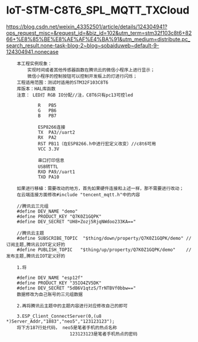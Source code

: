 # IoT-STM-C8T6_SPL_MQTT_TXCloud

  https://blog.csdn.net/weixin_43352501/article/details/124304941?ops_request_misc=&request_id=&biz_id=102&utm_term=stm32f103c8t6+8266+%E8%85%BE%E8%AE%AF%E4%BA%91&utm_medium=distribute.pc_search_result.none-task-blog-2~blog~sobaiduweb~default-9-124304941.nonecase


		本工程实例现象：
			实现时间或者其他传感器函数在腾讯云的微信小程序上进行显示；
			微信小程序的控制按钮可以控制开发板上的灯进行闪烁；
		工程适用范围：测试时适用的STM32F103C8T6
		库版本：HAL库函数
		注意：	LED灯 RGB IO分配//注，C8T6只有pc13可控led
		
				R	PB5
				G	PB6
				B	PB7
				
				ESP8266连接
				TX	PA3//uart2
				RX	PA2
				RST	PB11（在ESP8266.h中进行宏定义改变）//c8t6可用
				VCC	3.3V
				
				串口打印信息
				USB转TTL
				RXD PA9//uart1
				TXD	PA10
				
		如果进行移植：需要改动的地方，首先如果硬件连接和上述一样，那不需要进行改动；
		在云端连接方面修改#include "tencent_mqtt.h"中的内容
		
		//腾讯云三元组
		#define DEV_NAME "demo"
		#define PRODUCT_KEY "Q7K0Z1GQPK"
		#define DEV_SECRET "UH8+Zozj5RjqNWdoo233KA=="

		//腾讯云主题
		#define SUBSCRIBE_TOPIC  "$thing/down/property/Q7K0Z1GQPK/demo" //订阅主题,腾讯云IOT定义好的
		#define PUBLISH_TOPIC   "$thing/up/property/Q7K0Z1GQPK/demo"    //发布主题,腾讯云IOT定义好的
		
		1.将
		
		#define DEV_NAME "esp12f"
		#define PRODUCT_KEY "35IO4ZV5DK"
		#define DEV_SECRET "5dB6V1qtzS/TrNTBVf0bbw=="
		数据修改为自己账号的三元组数据
		
		2.再将腾讯云主题中的主题内容进行对应修改自己的即可
		
		3.ESP_Client_ConnectServer(0,(u8 *)Server_Addr,"1883","neo5","123123123"); 
		将下方187行处代码，	neo5是笔者手机的热点名称
							123123123是笔者手机热点的密码


